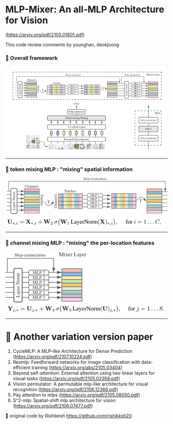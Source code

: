 # MLP-Mixer: An all-MLP Architecture for Vision
(https://arxiv.org/pdf/2105.01601.pdf)

This code review comments by younghan, deokjoong
</br>
### 🎯 Overall framework
![](architecture.PNG)
***

### 🎯 token mixing MLP : "mixing" spatial information
![](token_mixing_mlp.PNG) 
![](token_mlp_layer.PNG)
***

### 🎯 channel mixing MLP : "mixing" the per-location features
![](channel_mixing_mlp.PNG) </br>
![](channel_mlp_layer.PNG)
***

  
# 🔔 Another variation version paper
1. CycleMLP: A MLP-like Architecture for Dense Prediction (https://arxiv.org/pdf/2107.10224.pdf)  
2. Resmlp: Feedforward networks for image classification with data-efficient training (https://arxiv.org/abs/2105.03404)  
3. Beyond self-attention: External attention using two linear layers for visual tasks (https://arxiv.org/pdf/2105.02358.pdf)  
4. Vision permutator: A permutable mlp-like architecture for visual recognition (https://arxiv.org/pdf/2106.12368.pdf)  
5. Pay attention to mlps (https://arxiv.org/pdf/2105.08050.pdf)  
6. S^2-mlp: Spatial-shift mlp architecture for vision (https://arxiv.org/pdf/2106.07477.pdf)  

📢 original code by Rishikesh https://github.com/rishikksh20
